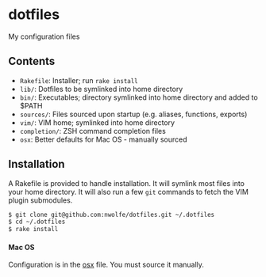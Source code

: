 # dotfiles

My configuration files

## Contents

* `Rakefile`: Installer; run `rake install`
* `lib/`: Dotfiles to be symlinked into home directory
* `bin/`: Executables; directory symlinked into home directory and added to $PATH
* `sources/`: Files sourced upon startup (e.g. aliases, functions, exports)
* `vim/`: VIM home; symlinked into home directory
* `completion/`: ZSH command completion files
* `osx`: Better defaults for Mac OS - manually sourced

## Installation

A Rakefile is provided to handle installation. It will symlink most files into your home directory.
It will also run a few `git` commands to fetch the VIM plugin submodules.

```sh
$ git clone git@github.com:nwolfe/dotfiles.git ~/.dotfiles
$ cd ~/.dotfiles
$ rake install
```

#### Mac OS

Configuration is in the [osx](./osx) file. You must source it manually.
